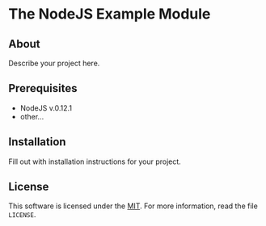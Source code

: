 # The NodeJS Example Module #

## About ##

Describe your project here.

## Prerequisites ##

- NodeJS v.0.12.1
- other...

## Installation ##

Fill out with installation instructions for your project.

License
-------
This software is licensed under the [MIT][MIT]. For more
information, read the file ``LICENSE``.

[MIT]: http://opensource.org/licenses/MIT